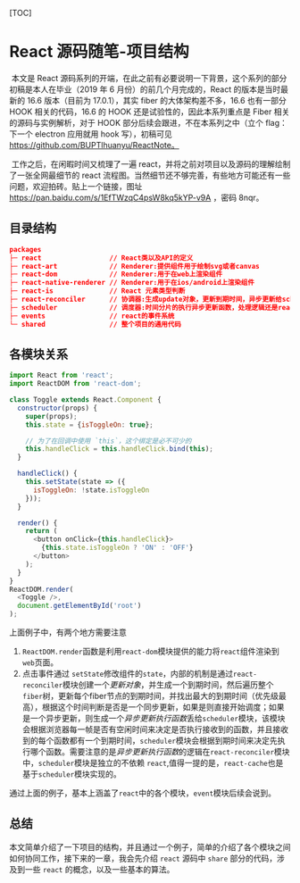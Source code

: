 [TOC]

# React 源码随笔-项目结构

​		本文是 React 源码系列的开端，在此之前有必要说明一下背景，这个系列的部分初稿是本人在毕业（2019 年 6 月份）的前几个月完成的，React 的版本是当时最新的 16.6 版本（目前为 17.0.1），其实 fiber 的大体架构差不多，16.6 也有一部分 HOOK 相关的代码，16.6 的 HOOK 还是试验性的，因此本系列重点是 Fiber 相关的源码与实例解析，对于 HOOK 部分后续会跟进，不在本系列之中（立个 flag：下一个 electron 应用就用 hook 写），初稿可见 https://github.com/BUPTlhuanyu/ReactNote。

​		工作之后，在闲暇时间又梳理了一遍 react，并将之前对项目以及源码的理解绘制了一张全网最细节的 react 流程图。当然细节还不够完善，有些地方可能还有一些问题，欢迎拍砖。贴上一个链接，图址 https://pan.baidu.com/s/1EfTWzqC4psW8kq5kYP-v9A ，密码 8nqr。

## 目录结构

````````````````json
packages                                   
├─ react                 // React类以及API的定义
├─ react-art             // Renderer:提供组件用于绘制svg或者canvas
├─ react-dom             // Renderer:用于在web上渲染组件
├─ react-native-renderer // Renderer:用于在ios/android上渲染组件
├─ react-is              // React 元素类型判断
├─ react-reconciler      // 协调器:生成update对象，更新到期时间，异步更新给scheduler，同步更新直接调度
├─ scheduler             // 调度器:时间分片的执行异步更新函数，处理逻辑还是react-reconciler
├─ events                // react的事件系统
└─ shared                // 整个项目的通用代码
````````````````

## 各模块关系

`````javascript
import React from 'react';
import ReactDOM from 'react-dom';

class Toggle extends React.Component {
  constructor(props) {
    super(props);
    this.state = {isToggleOn: true};

    // 为了在回调中使用 `this`，这个绑定是必不可少的
    this.handleClick = this.handleClick.bind(this);
  }

  handleClick() {
    this.setState(state => ({
      isToggleOn: !state.isToggleOn
    }));
  }

  render() {
    return (
      <button onClick={this.handleClick}>
        {this.state.isToggleOn ? 'ON' : 'OFF'}
      </button>
    );
  }
}
ReactDOM.render(
  <Toggle />,
  document.getElementById('root')
);
`````



上面例子中，有两个地方需要注意

1. `ReactDOM.render`函数是利用`react-dom`模块提供的能力将`react`组件渲染到`web`页面。
2. 点击事件通过 `setState`修改组件的`state`，内部的机制是通过`react-reconciler`模块创建一个*更新对象*，并生成一个到期时间，然后遍历整个`fiber`树，更新每个fiber节点的到期时间，并找出最大的到期时间（优先级最高），根据这个时间判断是否是一个同步更新，如果是则直接开始调度；如果是一个异步更新，则生成一个*异步更新执行函数*丢给`scheduler`模块，该模块会根据浏览器每一帧是否有空闲时间来决定是否执行接收到的函数，并且接收到的每个函数都有一个到期时间，`scheduler`模块会根据到期时间来决定先执行哪个函数。需要注意的是*异步更新执行函数*的逻辑在`react-reconciler`模块中，`scheduler`模块是独立的不依赖 `react`,值得一提的是，`react-cache`也是基于`scheduler`模块实现的。

通过上面的例子，基本上涵盖了`react`中的各个模块，`event`模块后续会说到。

## 总结

​		本文简单介绍了一下项目的结构，并且通过一个例子，简单的介绍了各个模块之间如何协同工作，接下来的一章，我会先介绍 `react` 源码中 `share` 部分的代码，涉及到一些 `react` 的概念，以及一些基本的算法。